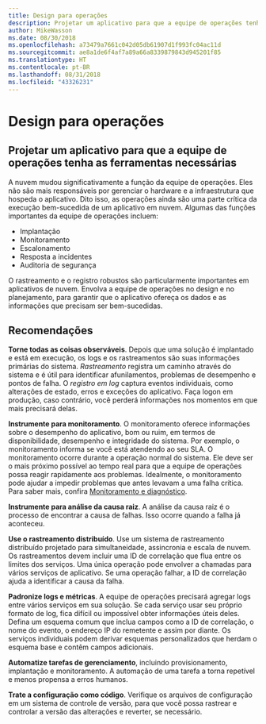 ```yaml
---
title: Design para operações
description: Projetar um aplicativo para que a equipe de operações tenha as ferramentas necessárias
author: MikeWasson
ms.date: 08/30/2018
ms.openlocfilehash: a73479a7661c042d05db61907d1f993fc04ac11d
ms.sourcegitcommit: ae8a1de6f4af7a89a66a8339879843d945201f85
ms.translationtype: HT
ms.contentlocale: pt-BR
ms.lasthandoff: 08/31/2018
ms.locfileid: "43326231"
---
```

# <a name="design-for-operations"></a>Design para operações

## <a name="design-an-application-so-that-the-operations-team-has-the-tools-they-need"></a>Projetar um aplicativo para que a equipe de operações tenha as ferramentas necessárias

A nuvem mudou significativamente a função da equipe de operações. Eles não são mais responsáveis por gerenciar o hardware e a infraestrutura que hospeda o aplicativo.  Dito isso, as operações ainda são uma parte crítica da execução bem-sucedida de um aplicativo em nuvem. Algumas das funções importantes da equipe de operações incluem:

- Implantação
- Monitoramento
- Escalonamento
- Resposta a incidentes
- Auditoria de segurança

O rastreamento e o registro robustos são particularmente importantes em aplicativos de nuvem. Envolva a equipe de operações no design e no planejamento, para garantir que o aplicativo ofereça os dados e as informações que precisam ser bem-sucedidas.  <!-- to do: Link to DevOps checklist -->

## <a name="recommendations"></a>Recomendações

**Torne todas as coisas observáveis**. Depois que uma solução é implantado e está em execução, os logs e os rastreamentos são suas informações primárias do sistema. *Rastreamento* registra um caminho através do sistema e é útil para identificar afunilamentos, problemas de desempenho e pontos de falha. O *registro em log* captura eventos individuais, como alterações de estado, erros e exceções do aplicativo. Faça logon em produção, caso contrário, você perderá informações nos momentos em que mais precisará delas.

**Instrumente para monitoramento**. O monitoramento oferece informações sobre o desempenho do aplicativo, bom ou ruim, em termos de disponibilidade, desempenho e integridade do sistema. Por exemplo, o monitoramento informa se você está atendendo ao seu SLA. O monitoramento ocorre durante a operação normal do sistema. Ele deve ser o mais próximo possível ao tempo real para que a equipe de operações possa reagir rapidamente aos problemas. Idealmente, o monitoramento pode ajudar a impedir problemas que antes levavam a uma falha crítica. Para saber mais, confira [Monitoramento e diagnóstico][monitoring].

**Instrumente para análise da causa raiz**. A análise da causa raiz é o processo de encontrar a causa de falhas. Isso ocorre quando a falha já aconteceu. 

**Use o rastreamento distribuído**. Use um sistema de rastreamento distribuído projetado para simultaneidade, assincronia e escala de nuvem. Os rastreamentos devem incluir uma ID de correlação que flua entre os limites dos serviços. Uma única operação pode envolver a chamadas para vários serviços de aplicativo. Se uma operação falhar, a ID de correlação ajuda a identificar a causa da falha. 

**Padronize logs e métricas**. A equipe de operações precisará agregar logs entre vários serviços em sua solução. Se cada serviço usar seu próprio formato de log, fica difícil ou impossível obter informações úteis deles. Defina um esquema comum que inclua campos como a ID de correlação, o nome do evento, o endereço IP do remetente e assim por diante. Os serviços individuais podem derivar esquemas personalizados que herdam o esquema base e contêm campos adicionais.

**Automatize tarefas de gerenciamento**, incluindo provisionamento, implantação e monitoramento. A automação de uma tarefa a torna repetível e menos propensa a erros humanos. 

**Trate a configuração como código**. Verifique os arquivos de configuração em um sistema de controle de versão, para que você possa rastrear e controlar a versão das alterações e reverter, se necessário. 


<!-- links -->

[monitoring]: ../../best-practices/monitoring.md


